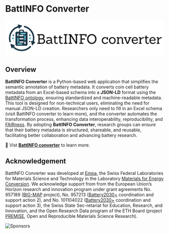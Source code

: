 # BattINFO Converter
![BattINFO Converter](https://raw.githubusercontent.com/EmpaEconversion/BattInfoConverter/refs/heads/main/battinfoconverter.png)

## Overview

**BattINFO Converter** is a Python-based web application that simplifies the semantic annotation of battery metadata. It converts coin cell battery metadata from an Excel-based schema into a **JSON-LD** format using the [BattINFO ontology](https://github.com/BIG-MAP/BattINFO), ensuring standardized and machine-readable metadata. This tool is designed for non-technical users, eliminating the need for manual JSON-LD creation. Researchers only need to fill in an Excel schema (visit BattINFO converter to learn more), and the converter automates the transformation process, enhancing data interoperability, reproducibility, and [FAIRness](https://www.go-fair.org/fair-principles/). By adopting **BattINFO Converter**, research groups can ensure that their battery metadata is structured, shareable, and reusable, facilitating better collaboration and advancing battery research.

🔗 Vist **[BattINFO converter](https://battinfoconverter.streamlit.app/)** to learn more. 

## Acknowledgement

BattINFO Converter was developed at [Empa](https://www.empa.ch/), the Swiss Federal Laboratories
for Materials Science and Technology in the Laboratory [Materials for Energy Conversion](https://www.empa.ch/web/s501). We acknowledge support from from the European Union’s Horizon research and innovation program under
grant agreements No. 957189 ([BIG-MAP](https://www.big-map.eu/) project), No. 957213 ([Battery2030+](https://battery2030.eu/) coordination and support action 2),
and No. 101104022 ([Battery2030+](https://battery2030.eu/) coordination and support action 3), 
the Swiss State Sec-retariat for Education, Research, and Innovation, 
and the Open Research Data program of the ETH Board (project [PREMISE](https://ord-premise.org/), Open and Reproducible Materials Science Research). 

![Sponsors](https://raw.githubusercontent.com/NukP/xls_convert/fix_oslo2/sponsor.png)
